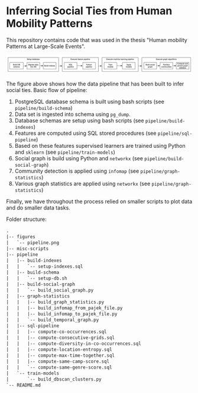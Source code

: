 # Inferring Social Ties from Human Mobility Patterns
This repository contains code that was used in the thesis "Human mobility Patterns at Large-Scale Events".


![Alt text](/figures/pipeline.png?raw=true "Optional Title")

The figure above shows how the data pipeline that has been built to infer social ties.
Basic flow of pipeline:
1. PostgreSQL database schema is built using bash scripts (see `pipeline/build-schema`)
2. Data set is ingested into schema using `pg_dump`.
3. Database schemas are setup using bash scripts (see `pipeline/build-indexes`)
4. Features are computed using SQL stored procedures (see `pipeline/sql-pipeline`)
5. Based on these features supervised learners are trained using Python and `sklearn` (see `pipeline/train-models`)
6. Social graph is build using Python and `networkx` (see `pipeline/build-social-graph`)
7. Community detection is applied using `infomap` (see `pipeline/graph-statistics`)
7. Various graph statistics are applied using `networkx` (see `pipeline/graph-statistics`)
 
Finally, we have throughout the process relied on smaller scripts to plot data and do smaller data tasks.

Folder structure:

```
.
|-- figures
|   `-- pipeline.png
|-- misc-scripts
|-- pipeline
|   |-- build-indexes
|   |   `-- setup-indexes.sql
|   |-- build-schema
|   |   `-- setup-db.sh
|   |-- build-social-graph
|   |   `-- build_social_graph.py
|   |-- graph-statistics
|   |   |-- build_graph_statistics.py
|   |   |-- build_infomap_from_pajek_file.py
|   |   |-- build_infomap_to_pajek_file.py
|   |   `-- build_temporal_graph.py
|   |-- sql-pipeline
|   |   |-- compute-co-occurrences.sql
|   |   |-- compute-consecutive-grids.sql
|   |   |-- compute-diversity-in-co-occurrences.sql
|   |   |-- compute-location-entropy.sql
|   |   |-- compute-max-time-together.sql
|   |   |-- compute-same-camp-score.sql
|   |   `-- compute-same-genre-score.sql
|   `-- train-models
|       `-- build_dbscan_clusters.py
`-- README.md
```